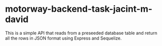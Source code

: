 # motorway-backend-task-jacint-m-david
This is a simple API that reads from a preseeded database table and return all the rows in JSON format using Express and Sequelize.

